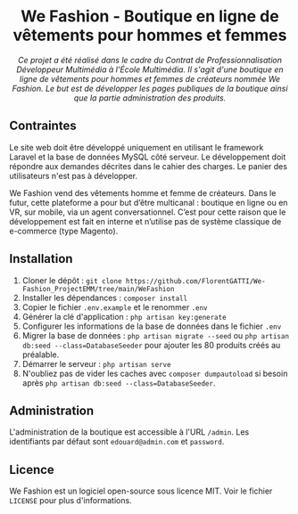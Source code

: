 <h1 align="center">We Fashion - Boutique en ligne de vêtements pour hommes et femmes</h1>
<p align="center">
  <i>Ce projet a été réalisé dans le cadre du Contrat de Professionnalisation Développeur Multimédia à l'École Multimédia. Il s'agit d'une boutique en ligne de vêtements pour hommes et femmes de créateurs nommée We Fashion. Le but est de développer les pages publiques de la boutique ainsi que la partie administration des produits.</i>
</p>
<h2>Contraintes</h2>
<p>
  Le site web doit être développé uniquement en utilisant le framework Laravel et la base de données MySQL côté serveur. Le développement doit répondre aux demandes décrites dans le cahier des charges. Le panier des utilisateurs n'est pas à développer.
</p>
<p>
  We Fashion vend des vêtements homme et femme de créateurs. Dans le futur, cette plateforme a pour but d’être multicanal : boutique en ligne ou en VR, sur mobile, via un agent conversationnel. C’est pour cette raison que le développement est fait en interne et n’utilise pas de système classique de e-commerce (type Magento).
</p>
<h2>Installation</h2>
<ol>
  <li>Cloner le dépôt : <code>git clone https://github.com/FlorentGATTI/We-Fashion_ProjectEMM/tree/main/WeFashion</code></li>
  <li>Installer les dépendances : <code>composer install</code></li>
  <li>Copier le fichier <code>.env.example</code> et le renommer <code>.env</code></li>
  <li>Générer la clé d'application : <code>php artisan key:generate</code></li>
  <li>Configurer les informations de la base de données dans le fichier <code>.env</code></li>
  <li>Migrer la base de données : <code>php artisan migrate --seed</code> ou <code>php artisan db:seed --class=DatabaseSeeder</code> pour ajouter les 80 produits créés au préalable.</li>
  <li>Démarrer le serveur : <code>php artisan serve</code></li>
  <li>N'oubliez pas de vider les caches avec <code>composer dumpautoload</code> si besoin après <code>php artisan db:seed --class=DatabaseSeeder</code>.</li>
</ol>
<h2>Administration</h2>
<p>
  L'administration de la boutique est accessible à l'URL <code>/admin</code>. Les identifiants par défaut sont <code>edouard@admin.com</code> et <code>password</code>.
</p>
<h2>Licence</h2>
<p>
  We Fashion est un logiciel open-source sous licence MIT. Voir le fichier <code>LICENSE</code> pour plus d'informations.
</p>